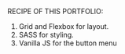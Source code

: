 RECIPE OF THIS PORTFOLIO:
1. Grid and Flexbox for layout.
2. SASS for styling.
3. Vanilla JS for the button menu
